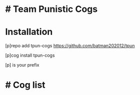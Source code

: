 # # Team Punistic Cogs

# Installation

[p]repo add tpun-cogs https://github.com/batman202012/tpun

[p]cog install tpun-cogs <cog-name>

[p] is your prefix
  
# # Cog list
  
# 
